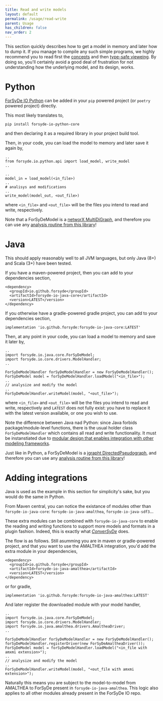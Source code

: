 ```yaml
---
title: Read and write models
layout: default
permalink: /usage/read-write
parent: Usage
has_children: false
nav_order: 2
---
```


This section quickly describes how to get a model in memory and later how to dump it. If you manage to compile
any such simple programs, we highly recommend you to read first the [concepts]({{site.baseurl}}/concepts) and then [type-safe vieweing]().
By doing so, you'll certainly avoid a good deal of frustration for not understanding how the underlying model,
and its design, works.

# Python

[ForSyDe IO Python](https://pypi.org/project/forsyde-io-python/)
can be added
in your `pip` powered project (or `poetry` powered project) directly.

This most likely translates to,

    pip install forsyde-io-python-core

and then declaring it as a required library in your project build tool.

Then, in your code, you can load the model to memory and later save it again by,

    ..
    from forsyde.io.python.api import load_model, write_model
    ..

    ..
    model_in = load_model(<in_file>)
    ..
    # analisys and modifications
    ..
    write_model(model_out, <out_file>)

where `<in_file>` and `<out_file>` will be the files you intend to read and write,
respectively. 

Note that a ForSyDeModel is a 
[networX MultiDiGraph](https://networkx.org/documentation/stable//reference/classes/multidigraph.html),
and therefore you can use any [analysis routine from this library](https://networkx.org/documentation/stable//reference/algorithms/index.html)!

# Java 

This should apply reasonably well to all JVM languages, but only
Java (8+) and Scala (3+) have been tested.

If you have a maven-powered project, then you can add to your dependencies section,

    <dependency>
      <groupId>io.github.forsyde</groupId>
      <artifactId>forsyde-io-java-core</artifactId>
      <version>LATEST</version>
    </dependency>

If you otherwise have a gradle-powered gradle project, you can add to your dependencies section,

    implementation 'io.github.forsyde:forsyde-io-java-core:LATEST'

Then, at any point in your code, you can load a model to memory and save it later by,

    ..
    import forsyde.io.java.core.ForSyDeModel;
    import forsyde.io.core.drivers.ModelHandler;
    ..
    
    ForSyDeModelHandler forSyDeModelHandler = new ForSyDeModelHandler();
    ForSyDeModel model = forSyDeModelHandler.loadModel("<in_file>");
    ..
    // analysize and modify the model
    ..
    ForSyDeModelHandler.writeModel(model, "<out_file>");


where `<in_file>` and `<out_file>` will be the files you intend to read and write,
respectively and `LATEST` does not fully exist: you have to replace it with the latest
version available, or one you wish to use.

Note the difference between Java nad Python: since Java forbids package/module-level functions,
there is the usual holder class `ForSyDeModelHandler` which contains all read and write functionality.
It must be instanstiated due to [modular design that enables integration with other modeling frameworks]({{site.baseurl}}/usage/read-write#adding-integrations).

Just like in Python, a ForSyDeModel is a 
[jgrapht DirectedPseudograph](https://jgrapht.org/javadoc-1.3.1/org/jgrapht/graph/DirectedPseudograph.html),
and therefore you can use any [analysis routine from this library](https://jgrapht.org/guide/UserOverview#graph-algorithms)!

# Adding integrations

Java is used as the example in this section for simplicity's sake, but you would do the same in Python.

From Maven central, you can notice the existance of modules other than `forsyde-io-java-core`: `forsyde-io-java-amalthea`, `forsyde-io-java-sdf3`...

These extra modules can be combined with `forsyde-io-java-core` to enable the reading and writing functions to support more
models and formats in a plugin fashion. Indeed, this is exactly what [_ConverSyDe_]({{site.baseurl}}/usage/conversyde) does.

The flow is as follows. Still asumming you are in maven or gradle-powered project, and that you want to use the AMALTHEA integration,
you'd add the extra module in your dependencies,

    <dependency>
      <groupId>io.github.forsyde</groupId>
      <artifactId>forsyde-io-java-amalthea</artifactId>
      <version>LATEST</version>
    </dependency>

or for gradle,

    implementation 'io.github.forsyde:forsyde-io-java-amalthea:LATEST'

And later register the downloaded module with your model handler,

    ..
    import forsyde.io.java.core.ForSyDeModel;
    import forsyde.io.core.drivers.ModelHandler;
    import forsyde.io.java.amalthea.drivers.AmaltheaDriver;
    ..

    ForSyDeModelHandler forSyDeModelHandler = new ForSyDeModelHandler();
    forSyDeModelHandler.registerDriver(new ForSyDeAmaltheaDriver());
    ForSyDeModel model = forSyDeModelHandler.loadModel("<in_file with amxmi extension>");
    ..
    // analysize and modify the model
    ..
    ForSyDeModelHandler.writeModel(model, "<out_file with amxmi extension>");

Naturally this means you are subject to the model-to-model from AMALTHEA to ForSyDe present in `forsyde-io-java-amalthea`.
This logic also applies to all other modules already present in the ForSyDe IO repo.